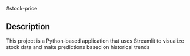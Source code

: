 #stock-price

## Description
This project is a Python-based application that uses Streamlit to visualize stock data and make predictions based on historical trends
